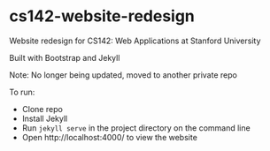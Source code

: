 # cs142-website-redesign

Website redesign for CS142: Web Applications at Stanford University

Built with Bootstrap and Jekyll

Note: No longer being updated, moved to another private repo

To run:
* Clone repo
* Install Jekyll
* Run `jekyll serve` in the project directory on the command line
* Open http://localhost:4000/ to view the website

